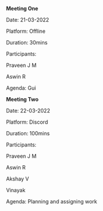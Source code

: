**Meeting One**

Date: 21-03-2022

Platform: Offline

Duration: 30mins

Participants:

Praveen J M

Aswin R

Agenda: Gui



**Meeting Two**

Date: 22-03-2022

Platform: Discord

Duration: 100mins

Participants:

Praveen J M

Aswin R

Akshay V

Vinayak

Agenda: Planning and assigning work
